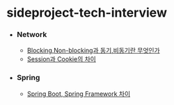 # sideproject-tech-interview

- ### Network

  - [Blocking,Non-blocking과 동기,비동기란 무엇인가](https://github.com/Oh-Myeongjae/sideproject-tech-interview/blob/main/Network/Blocking%2CNon-blocking%EA%B3%BC%20%EB%8F%99%EA%B8%B0%2C%EB%B9%84%EB%8F%99%EA%B8%B0%EB%9E%80%20%EB%AC%B4%EC%97%87%EC%9D%B8%EA%B0%80.md)
  - [Session과 Cookie의 차이]()

- ### Spring

  - [Spring Boot, Spring Framework 차이]()
